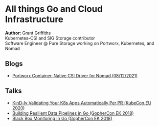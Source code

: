 # All things Go and Cloud Infrastructure
__Author:__ Grant Griffiths  
Kubernetes-CSI and SIG Storage contributor  
Software Engineer @ Pure Storage working on Portworx, Kubernetes, and Nomad

## Blogs

* [Portworx Container-Native CSI Driver for Nomad (08/12/2021)](https://portworx.com/blog/portworx-container-native-csi-driver-for-nomad/)

## Talks

* [KinD-ly Validating Your K8s Apps Automatically Per PR (KubeCon EU 2020)](https://www.youtube.com/watch?v=Yt5wpZ6raDA)
* [Building Resilient Data Pipelines in Go (GopherCon EK 2018)](https://www.youtube.com/watch?v=gm34Aph9v0M)
* [Black Box Monitoring in Go (GopherCon EK 2018)](https://www.youtube.com/watch?v=MAopsd6kdY0&t=13s)
